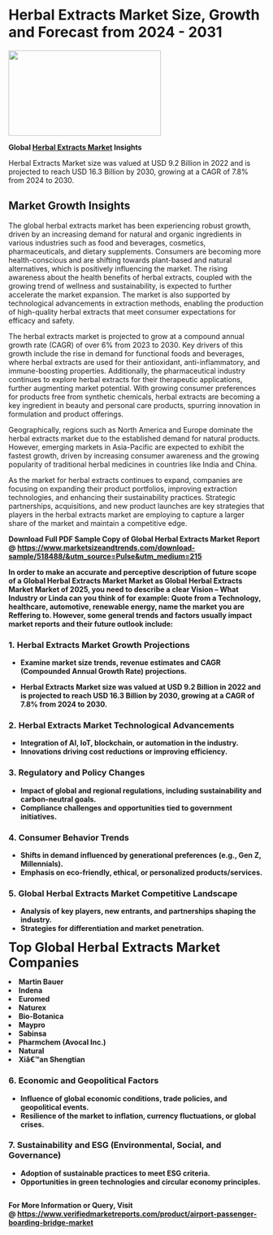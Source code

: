 <H1>Herbal Extracts Market Size, Growth and Forecast from 2024 - 2031</H1><img class="aligncenter size-medium wp-image-584254" src="https://thirdeyenews.in/wp-content/uploads/2024/09/Global-Market-Research-300x168.jpeg" alt="" width="300" height="168" /><p><strong>Global&nbsp;<a href="https://www.marketsizeandtrends.com/download-sample/518488/&amp;utm_source=Pulse&amp;utm_medium=215">Herbal Extracts Market</a> Insights</strong></p><p>Herbal Extracts Market size was valued at USD 9.2 Billion in 2022 and is projected to reach USD 16.3 Billion by 2030, growing at a CAGR of 7.8% from 2024 to 2030.</p><p><h2>Market Growth Insights</h2> <p>The global herbal extracts market has been experiencing robust growth, driven by an increasing demand for natural and organic ingredients in various industries such as food and beverages, cosmetics, pharmaceuticals, and dietary supplements. Consumers are becoming more health-conscious and are shifting towards plant-based and natural alternatives, which is positively influencing the market. The rising awareness about the health benefits of herbal extracts, coupled with the growing trend of wellness and sustainability, is expected to further accelerate the market expansion. The market is also supported by technological advancements in extraction methods, enabling the production of high-quality herbal extracts that meet consumer expectations for efficacy and safety.</p> <p><strong></strong></p> <p>The herbal extracts market is projected to grow at a compound annual growth rate (CAGR) of over 6% from 2023 to 2030. Key drivers of this growth include the rise in demand for functional foods and beverages, where herbal extracts are used for their antioxidant, anti-inflammatory, and immune-boosting properties. Additionally, the pharmaceutical industry continues to explore herbal extracts for their therapeutic applications, further augmenting market potential. With growing consumer preferences for products free from synthetic chemicals, herbal extracts are becoming a key ingredient in beauty and personal care products, spurring innovation in formulation and product offerings.</p> <p>Geographically, regions such as North America and Europe dominate the herbal extracts market due to the established demand for natural products. However, emerging markets in Asia-Pacific are expected to exhibit the fastest growth, driven by increasing consumer awareness and the growing popularity of traditional herbal medicines in countries like India and China.</p> <p>As the market for herbal extracts continues to expand, companies are focusing on expanding their product portfolios, improving extraction technologies, and enhancing their sustainability practices. Strategic partnerships, acquisitions, and new product launches are key strategies that players in the herbal extracts market are employing to capture a larger share of the market and maintain a competitive edge.</p> <p><strong></p><p><span class=""><strong>Download Full PDF Sample Copy of Global Herbal Extracts Market Report</strong> @ <a href="https://www.marketsizeandtrends.com/download-sample/518488/&amp;utm_source=Pulse&amp;utm_medium=215" target="_blank">https://www.marketsizeandtrends.com/download-sample/518488/&amp;utm_source=Pulse&amp;utm_medium=215</a></span></p><p>In order to make an accurate and perceptive description of future scope of a Global&nbsp;Herbal Extracts Market Market as Global&nbsp;Herbal Extracts Market Market of 2025, you need to describe a clear Vision &ndash; What Industry or Linda can you think of for example: Quote from a Technology, healthcare, automotive, renewable energy, name the market you are Reffering to. However, some general trends and factors usually impact market reports and their future outlook include:</p><h3>1.&nbsp;<strong>Herbal Extracts Market Growth Projections</strong></h3><ul><li>Examine market size trends, revenue estimates and CAGR (Compounded Annual Growth Rate) projections.</li><li><p>Herbal Extracts Market size was valued at USD 9.2 Billion in 2022 and is projected to reach USD 16.3 Billion by 2030, growing at a CAGR of 7.8% from 2024 to 2030.</p></li></ul><h3>2.&nbsp;<strong>Herbal Extracts Market Technological Advancements</strong></h3><ul><li>Integration of AI, IoT, blockchain, or automation in the industry.</li><li>Innovations driving cost reductions or improving efficiency.</li></ul><h3>3.&nbsp;<strong>Regulatory and Policy Changes</strong></h3><ul><li>Impact of global and regional regulations, including sustainability and carbon-neutral goals.</li><li>Compliance challenges and opportunities tied to government initiatives.</li></ul><h3>4.&nbsp;<strong>Consumer Behavior Trends</strong></h3><ul><li>Shifts in demand influenced by generational preferences (e.g., Gen Z, Millennials).</li><li>Emphasis on eco-friendly, ethical, or personalized products/services.</li></ul><h3>5.&nbsp;<strong>Global Herbal Extracts Market Competitive Landscape</strong></h3><ul><li>Analysis of key players, new entrants, and partnerships shaping the industry.</li><li>Strategies for differentiation and market penetration.</li></ul><p data-pm-slice="1 1 []"><span style="color: inherit; font-family: inherit; font-size: 25px;">Top Global Herbal Extracts Market Companies</span></p><div class="" data-test-id=""><p><li>Martin Bauer</li><li> Indena</li><li> Euromed</li><li> Naturex</li><li> Bio-Botanica</li><li> Maypro</li><li> Sabinsa</li><li> Pharmchem (Avocal Inc.)</li><li> Natural</li><li> Xiâ€™an Shengtian</li></p></div><h3>6.&nbsp;<strong>Economic and Geopolitical Factors</strong></h3><ul><li>Influence of global economic conditions, trade policies, and geopolitical events.</li><li>Resilience of the market to inflation, currency fluctuations, or global crises.</li></ul><h3>7.&nbsp;<strong>Sustainability and ESG (Environmental, Social, and Governance)</strong></h3><ul><li>Adoption of sustainable practices to meet ESG criteria.</li><li>Opportunities in green technologies and circular economy principles.</li></ul><h2><strong style="font-size: 14px;">For More Information or Query, Visit @&nbsp;</strong><a style="background-color: #ffffff; font-size: 14px;" href="https://www.marketsizeandtrends.com/report/herbal-extracts-market/" target="_blank">https://www.verifiedmarketreports.com/product/airport-passenger-boarding-bridge-market</a></h2>

